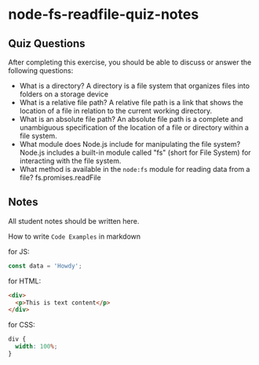 # node-fs-readfile-quiz-notes

## Quiz Questions

After completing this exercise, you should be able to discuss or answer the following questions:

- What is a directory?
  A directory is a file system that organizes files into folders on a storage device
- What is a relative file path?
  A relative file path is a link that shows the location of a file in relation to the current working directory.
- What is an absolute file path?
  An absolute file path is a complete and unambiguous specification of the location of a file or directory within a file system.
- What module does Node.js include for manipulating the file system?
  Node.js includes a built-in module called "fs" (short for File System) for interacting with the file system.
- What method is available in the `node:fs` module for reading data from a file?
  fs.promises.readFile

## Notes

All student notes should be written here.

How to write `Code Examples` in markdown

for JS:

```javascript
const data = 'Howdy';
```

for HTML:

```html
<div>
  <p>This is text content</p>
</div>
```

for CSS:

```css
div {
  width: 100%;
}
```
